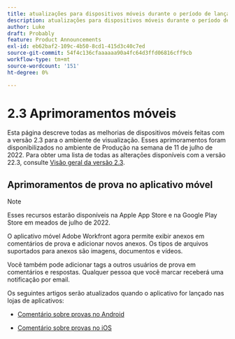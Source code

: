 ```yaml
---
title: atualizações para dispositivos móveis durante o período de lançamento da versão 2.3
description: atualizações para dispositivos móveis durante o período de lançamento da versão 2.3
author: Luke
draft: Probably
feature: Product Announcements
exl-id: eb62baf2-109c-4b50-8cd1-415d3c40c7ed
source-git-commit: 54f4c136cfaaaaaa90a4fc64d3ffd06816cff9cb
workflow-type: tm+mt
source-wordcount: '151'
ht-degree: 0%

---
```


# 2.3 Aprimoramentos móveis

Esta página descreve todas as melhorias de dispositivos móveis feitas com a versão 2.3 para o ambiente de visualização. Esses aprimoramentos foram disponibilizados no ambiente de Produção na semana de 11 de julho de 2022. Para obter uma lista de todas as alterações disponíveis com a versão 22.3, consulte [Visão geral da versão 2.3](../../../product-announcements/product-releases/22.3-release-activity/22-3-release-overview.md).

## Aprimoramentos de prova no aplicativo móvel

>[!NOTE]
>
>Esses recursos estarão disponíveis na Apple App Store e na Google Play Store em meados de julho de 2022.


O aplicativo móvel Adobe Workfront agora permite exibir anexos em comentários de prova e adicionar novos anexos. Os tipos de arquivos suportados para anexos são imagens, documentos e vídeos.

Você também pode adicionar tags a outros usuários de prova em comentários e respostas. Qualquer pessoa que você marcar receberá uma notificação por email.

Os seguintes artigos serão atualizados quando o aplicativo for lançado nas lojas de aplicativos:

* [Comentário sobre provas no Android](/help/quicksilver/workfront-basics/mobile-apps/using-the-workfront-mobile-app/comment-on-proofs-android.md)

* [Comentário sobre provas no iOS](/help/quicksilver/workfront-basics/mobile-apps/using-the-workfront-mobile-app/comment-on-proofs-ios.md)

